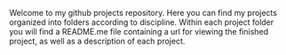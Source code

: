 Welcome to my github projects repository.  Here you can find my projects organized into folders according to discipline.  Within each project folder you will find a README.me file containing a url for viewing the finished project, as well as a description of each project.
